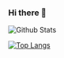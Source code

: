 ### Hi there 👋

![Github Stats](https://readmestats.vercel.app/api?username=lntechnical2&show_icons=true&title_color=333&icon_color=d43111&count_private=true&include_all_commits=true)


[![Top Langs](https://github-readme-stats.vercel.app/api/top-langs/?username=sandy1709&layout=compact&theme=cobalt)](https://github.com/sandy1709)
<!--
